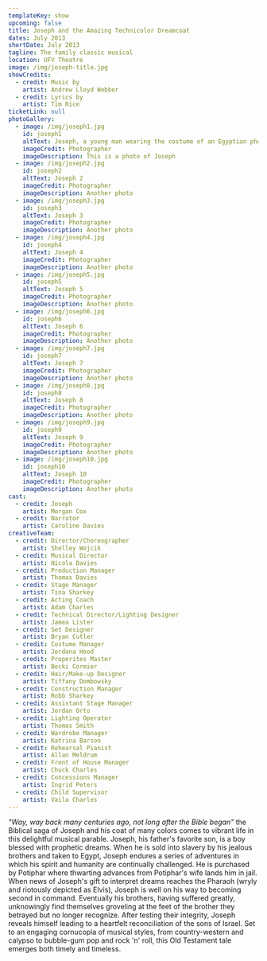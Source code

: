 ```yaml
---
templateKey: show
upcoming: false
title: Joseph and the Amazing Technicolor Dreamcoat
dates: July 2013
shortDate: July 2013
tagline: The family classic musical
location: UFV Theatre
image: /img/joseph-title.jpg
showCredits:
  - credit: Music by
    artist: Andrew Lloyd Webber
  - credit: Lyrics by
    artist: Tim Rice
ticketLink: null
photoGallery:
  - image: /img/joseph1.jpg
    id: joseph1
    altText: Joseph, a young man wearing the costume of an Egyptian pharoah, crosses his arms and stares out towards the camera with a determined expression. A group of men who are mostly his brothers, all wearing Egyptian clothing, are arrayed in pleading positions behind him.
    imageCredit: Photographer
    imageDescription: This is a photo of Joseph
  - image: /img/joseph2.jpg
    id: joseph2
    altText: Joseph 2
    imageCredit: Photographer
    imageDescription: Another photo
  - image: /img/joseph3.jpg
    id: joseph3
    altText: Joseph 3
    imageCredit: Photographer
    imageDescription: Another photo
  - image: /img/joseph4.jpg
    id: joseph4
    altText: Joseph 4
    imageCredit: Photographer
    imageDescription: Another photo
  - image: /img/joseph5.jpg
    id: joseph5
    altText: Joseph 5
    imageCredit: Photographer
    imageDescription: Another photo
  - image: /img/joseph6.jpg
    id: joseph6
    altText: Joseph 6
    imageCredit: Photographer
    imageDescription: Another photo
  - image: /img/joseph7.jpg
    id: joseph7
    altText: Joseph 7
    imageCredit: Photographer
    imageDescription: Another photo
  - image: /img/joseph8.jpg
    id: joseph8
    altText: Joseph 8
    imageCredit: Photographer
    imageDescription: Another photo
  - image: /img/joseph9.jpg
    id: joseph9
    altText: Joseph 9
    imageCredit: Photographer
    imageDescription: Another photo
  - image: /img/joseph10.jpg
    id: joseph10
    altText: Joseph 10
    imageCredit: Photographer
    imageDescription: Another photo
cast:
  - credit: Joseph
    artist: Morgan Cox
  - credit: Narrator
    artist: Caroline Davies
creativeTeam:
  - credit: Director/Choreographer
    artist: Shelley Wojcik
  - credit: Musical Director
    artist: Nicola Davies
  - credit: Production Manager
    artist: Thomas Davies
  - credit: Stage Manager
    artist: Tina Sharkey
  - credit: Acting Coach
    artist: Adam Charles
  - credit: Technical Director/Lighting Designer
    artist: Jamea Lister
  - credit: Set Designer
    artist: Bryan Cutler
  - credit: Costume Manager
    artist: Jordana Hood
  - credit: Properites Master
    artist: Becki Cormier
  - credit: Hair/Make-up Designer
    artist: Tiffany Dombowsky
  - credit: Construction Manager
    artist: Robb Sharkey
  - credit: Assistant Stage Manager
    artist: Jordan Orto
  - credit: Lighting Operator
    artist: Thomas Smith
  - credit: Wardrobe Manager
    artist: Katrina Barson
  - credit: Rehearsal Pianist
    artist: Allan Meldrum
  - credit: Front of House Manager
    artist: Chuck Charles
  - credit: Concessions Manager
    artist: Ingrid Peters
  - credit: Child Supervisor
    artist: Vaila Charles
---
```


_"Way, way back many centuries ago, not long after the Bible began"_ the Biblical saga of Joseph and his coat of many colors comes to vibrant life in this delightful musical parable. Joseph, his father's favorite son, is a boy blessed with prophetic dreams. When he is sold into slavery by his jealous brothers and taken to Egypt, Joseph endures a series of adventures in which his spirit and humanity are continually challenged. He is purchased by Potiphar where thwarting advances from Potiphar's wife lands him in jail. When news of Joseph's gift to interpret dreams reaches the Pharaoh (wryly and riotously depicted as Elvis), Joseph is well on his way to becoming second in command. Eventually his brothers, having suffered greatly, unknowingly find themselves groveling at the feet of the brother they betrayed but no longer recognize. After testing their integrity, Joseph reveals himself leading to a heartfelt reconciliation of the sons of Israel. Set to an engaging cornucopia of musical styles, from country-western and calypso to bubble-gum pop and rock 'n' roll, this Old Testament tale emerges both timely and timeless.
